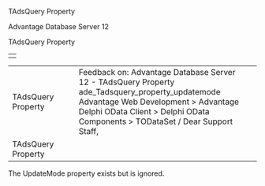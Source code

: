 TAdsQuery Property




Advantage Database Server 12  

TAdsQuery Property

|  |
| --- |
|  |

|  |  |  |  |  |
| --- | --- | --- | --- | --- |
| TAdsQuery Property |  |  | Feedback on: Advantage Database Server 12 - TAdsQuery Property ade\_Tadsquery\_property\_updatemode Advantage Web Development > Advantage Delphi OData Client > Delphi OData Components > TODataSet / Dear Support Staff, |  |
| TAdsQuery Property |  |  |  |  |

The UpdateMode property exists but is ignored.